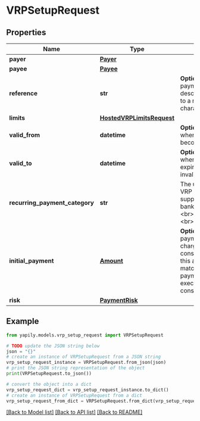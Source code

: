 # VRPSetupRequest


## Properties

Name | Type | Description | Notes
------------ | ------------- | ------------- | -------------
**payer** | [**Payer**](Payer.md) |  | [optional] 
**payee** | [**Payee**](Payee.md) |  | 
**reference** | **str** | __Optional__. The payment reference or description. Limited to a maximum of 18 characters long. | [optional] 
**limits** | [**HostedVRPLimitsRequest**](HostedVRPLimitsRequest.md) |  | [optional] 
**valid_from** | **datetime** | __Optional__. Start date when the consent becomes valid. | [optional] 
**valid_to** | **datetime** | __Optional__. End date when the consent expires and becomes invalid. | [optional] 
**recurring_payment_category** | **str** | The use-case for the VRP consent supported by the bank. Allowed values: &lt;br&gt;&#x60;ONGOING&#x60; &lt;br&gt;&#x60;SUBSCRIPTION&#x60; | [optional] 
**initial_payment** | [**Amount**](Amount.md) | __Optional__. Initial payment to be charged under this consent. If enforced, this amount must match the first payment amount executed using this consent. | [optional] 
**risk** | [**PaymentRisk**](PaymentRisk.md) |  | [optional] 

## Example

```python
from yapily.models.vrp_setup_request import VRPSetupRequest

# TODO update the JSON string below
json = "{}"
# create an instance of VRPSetupRequest from a JSON string
vrp_setup_request_instance = VRPSetupRequest.from_json(json)
# print the JSON string representation of the object
print(VRPSetupRequest.to_json())

# convert the object into a dict
vrp_setup_request_dict = vrp_setup_request_instance.to_dict()
# create an instance of VRPSetupRequest from a dict
vrp_setup_request_from_dict = VRPSetupRequest.from_dict(vrp_setup_request_dict)
```
[[Back to Model list]](../README.md#documentation-for-models) [[Back to API list]](../README.md#documentation-for-api-endpoints) [[Back to README]](../README.md)


